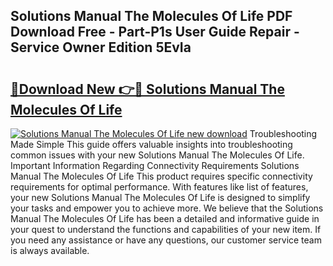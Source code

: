 ## Solutions Manual The Molecules Of Life PDF Download Free - Part-P1s User Guide Repair - Service Owner Edition 5EvIa

# <h2><a href="http://bc70024.oget.top/?id=Solutions+Manual+The+Molecules+Of+Life">🔗Download New 👉🔴 Solutions Manual The Molecules Of Life</a></h2>

[![Solutions Manual The Molecules Of Life new download](https://i.imgur.com/5g1atiW.png)](http://bc70024.oget.top/?id=Solutions+Manual+The+Molecules+Of+Life)
Troubleshooting Made Simple This guide offers valuable insights into troubleshooting common issues with your new Solutions Manual The Molecules Of Life. Important Information Regarding Connectivity Requirements Solutions Manual The Molecules Of Life This product requires specific connectivity requirements for optimal performance. With features like list of features, your new Solutions Manual The Molecules Of Life is designed to simplify your tasks and empower you to achieve more. We believe that the Solutions Manual The Molecules Of Life has been a detailed and informative guide in your quest to understand the functions and capabilities of your new item. If you need any assistance or have any questions, our customer service team is always available.
